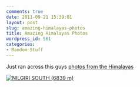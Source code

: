 ```yaml
---
comments: true
date: 2011-09-21 15:39:01
layout: post
slug: amazing-himalayas-photos
title: Amazing Himalayas Photos
wordpress_id: 561
categories:
- Random Stuff
---
```


Just ran across this guys [photos from the Himalayas](http://www.flickr.com/photos/jankovoy/sets/72157627338647869/with/6048498636/)

[![NILGIRI SOUTH (6839 m)](http://farm7.static.flickr.com/6195/6048498636_e5d6986d4c_z.jpg)](http://www.flickr.com/photos/jankovoy/6048498636/)
